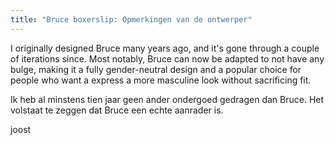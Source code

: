 ```yaml
---
title: "Bruce boxerslip: Opmerkingen van de ontwerper"
---
```


I originally designed Bruce many years ago, and it's gone through a couple of iterations since. Most notably, Bruce can now be adapted to not have any bulge, making it a fully gender-neutral design and a popular choice for people who want a express a more masculine look without sacrificing fit.

Ik heb al minstens tien jaar geen ander ondergoed gedragen dan Bruce. Het volstaat te zeggen dat Bruce een echte aanrader is.

joost
